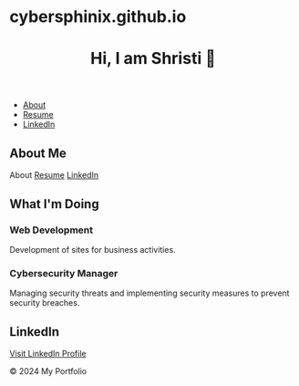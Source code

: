 # cybersphinix.github.io
   <!DOCTYPE html>
<html lang="en">

<head>
    <meta charset="UTF-8">
    <meta name="viewport" content="width=device-width, initial-scale=1.0">
    <title>My Portfolio</title>
    <link rel="stylesheet" href="portfolio.css">
</head>

<body>
    <header>
        <h1>Hi, I am Shristi 👋</h1>
        <p id="aboutParagraph" style="display: none;">I am a CS student currently studying at the University of Central
            Oklahoma.</p>
    </header>
    <nav>
        <ul>
            <li><a href="#about">About</a></li>
            <li><a href="#resume">Resume</a></li>
            <li><a href="#linkedin">LinkedIn</a></li>
        </ul>
    </nav>
    <section id="about">
        <h2>About Me</h2>
        <div class="buttons">
            <a onclick="toggleParagraph()" class="btn">About</a>
            <a href="http://127.0.0.1:5502/resume.html" target="_blank" class="btn">Resume</a>
            <a href="https://www.linkedin.com/in/shristi-thapaliya2003" target="_blank" class="btn">LinkedIn</a>
        </div>
    </section>
    <section id="activities-container"> <!-- New container for activities and heading -->
        <h2>What I'm Doing</h2> <!-- Moved heading here -->
        <section id="activities"> <!-- Moved activities inside the new container -->
            <div class="activity">
                <h3>Web Development</h3>
                <p>Development of sites for business activities.</p>
            </div>
            <div class="activity">
                <h3>Cybersecurity Manager</h3>
                <p>Managing security threats and implementing security measures to prevent security breaches.</p>
            </div>
        </section>
    </section>
    <section id="linkedin">
        <h2>LinkedIn</h2>
        <p><a href="https://www.linkedin.com/in/shristi-thapaliya2003" target="_blank">Visit LinkedIn Profile</a></p>
    </section>
    <footer>
        <p>&copy; 2024 My Portfolio</p>
    </footer>
    <script>
        function toggleParagraph() {
            var paragraph = document.getElementById("aboutParagraph");
            var style = window.getComputedStyle(paragraph);
            if (style.display === "none") {
                paragraph.style.display = "block";
            } else {
                paragraph.style.display = "none";
            }
        }
    </script>
    <script src="portfolio.js"></script>
</body>

</html>
